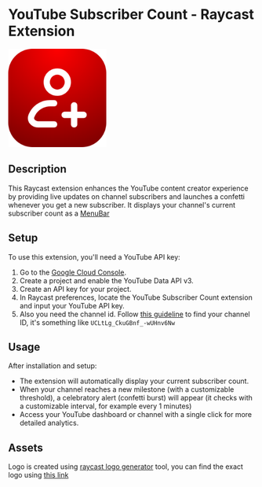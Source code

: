 # YouTube Subscriber Count - Raycast Extension

<img src="https://github.com/imaNNeo/raycast_extensions/blob/main/youtube-subscriber-count/assets/command-icon.png?raw=true" alt="YouTube Subscriber Count" width="200"/>

## Description

This Raycast extension enhances the YouTube content creator experience by providing live updates on channel subscribers and launches a confetti whenever you get a new subscriber. It displays your channel's current subscriber count as a [MenuBar](https://developer.apple.com/design/human-interface-guidelines/the-menu-bar)

## Setup

To use this extension, you'll need a YouTube API key:

1. Go to the [Google Cloud Console](https://console.cloud.google.com/).
2. Create a project and enable the YouTube Data API v3.
3. Create an API key for your project.
4. In Raycast preferences, locate the YouTube Subscriber Count extension and input your YouTube API key.
5. Also you need the channel id. Follow [this guideline](https://support.google.com/youtube/answer/3250431?hl=en) to find your channel ID, it's something like `UCLtLg_CkuGBnf_-wUHnv6Nw`

## Usage

After installation and setup:

- The extension will automatically display your current subscriber count.
- When your channel reaches a new milestone (with a customizable threshold), a celebratory alert (confetti burst) will appear (it checks with a customizable interval, for example every 1 minutes)
- Access your YouTube dashboard or channel with a single click for more detailed analytics.

## Assets

Logo is created using [raycast logo generator](https://icon.ray.so/) tool, you can find the exact logo using [this link](https://icon.ray.so/?fileName=extension_icon&icon=add-person&backgroundRadius=128&backgroundStrokeSize=0&backgroundStrokeColor=%23FFFFFF&backgroundRadialGlare=true&backgroundNoiseTexture=false&backgroundNoiseTextureOpacity=25&backgroundStrokeOpacity=100&iconColor=%23FFFFFF&iconSize=352&selectedPresetIndex=null&customSvg=undefined&backgroundFillType=Solid&backgroundStartColor=%23860000&backgroundEndColor=%23FF0000&backgroundAngle=45)
